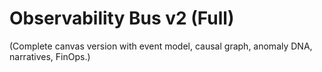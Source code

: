 # Observability Bus v2 (Full)

(Complete canvas version with event model, causal graph, anomaly DNA, narratives, FinOps.)
